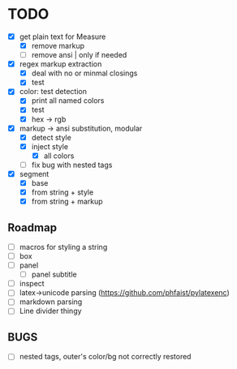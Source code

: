 # TODO
- [x] get plain text for Measure
  - [x] remove markup
  - [ ] remove ansi | only if needed
  
- [x] regex markup extraction
  - [x] deal with no or minmal closings
  - [x] test

- [x] color: test detection
  - [x] print all named colors
  - [x] test
  - [x] hex -> rgb

- [x] markup -> ansi substitution, modular
  - [x] detect style
  - [x] inject style
    - [x] all colors
  - [ ] fix bug with nested tags
  
- [x] segment
  - [x] base
  - [x] from string + style
  - [x] from string + markup

## Roadmap
- [ ] macros for styling a string
- [ ] box
- [ ] panel
  - [ ] panel subtitle
- [ ] inspect
- [ ] latex->unicode parsing (https://github.com/phfaist/pylatexenc)
- [ ] markdown parsing
- [ ] Line divider thingy

## BUGS
- [ ] nested tags, outer's color/bg not correctly restored